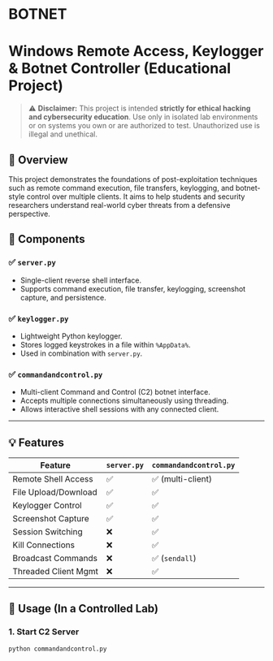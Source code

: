 # BOTNET
# Windows Remote Access, Keylogger & Botnet Controller (Educational Project)

> ⚠️ **Disclaimer:** This project is intended **strictly for ethical hacking and cybersecurity education**. Use only in isolated lab environments or on systems you own or are authorized to test. Unauthorized use is illegal and unethical.

## 📌 Overview

This project demonstrates the foundations of post-exploitation techniques such as remote command execution, file transfers, keylogging, and botnet-style control over multiple clients. It aims to help students and security researchers understand real-world cyber threats from a defensive perspective.

## 📁 Components

### ✅ `server.py`
- Single-client reverse shell interface.
- Supports command execution, file transfer, keylogging, screenshot capture, and persistence.

### ✅ `keylogger.py`
- Lightweight Python keylogger.
- Stores logged keystrokes in a file within `%AppData%`.
- Used in combination with `server.py`.

### ✅ `commandandcontrol.py`
- Multi-client Command and Control (C2) botnet interface.
- Accepts multiple connections simultaneously using threading.
- Allows interactive shell sessions with any connected client.

---

## 💡 Features

| Feature             | `server.py` | `commandandcontrol.py` |
|---------------------|-------------|-------------------------|
| Remote Shell Access | ✅           | ✅ (multi-client)       |
| File Upload/Download| ✅           | ✅                      |
| Keylogger Control   | ✅           | ✅                      |
| Screenshot Capture  | ✅           | ✅                      |
| Session Switching   | ❌           | ✅                      |
| Kill Connections    | ❌           | ✅                      |
| Broadcast Commands  | ❌           | ✅ (`sendall`)          |
| Threaded Client Mgmt| ❌           | ✅                      |

---

## 🧪 Usage (In a Controlled Lab)

### 1. Start C2 Server
```bash
python commandandcontrol.py
